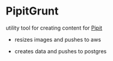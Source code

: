 # PipitGrunt

utility tool for creating content for [Pipit](https://github.com/revisual/Pipit)

* resizes images and pushes to aws

* creates data and pushes to postgres
